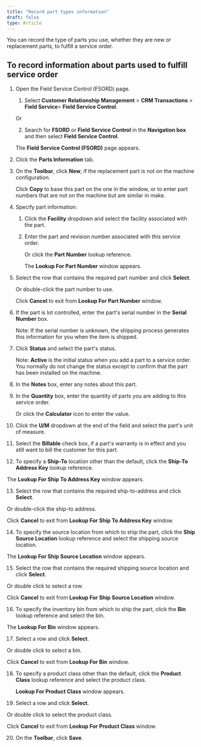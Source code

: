 ```yaml
---
title: "Record part types information"
draft: false
type: Article
---
```


You can record the type of parts you use, whether they are new or replacement parts, to fulfill a service order.

## To record information about parts used to fulfill service order

1. Open the Field Service Control (FSORD) page.

    1. Select **Customer Relationship Management** > **CRM Transactions** > **Field Service**> **Field Service Control**.

    Or

    2. Search for **FSORD** or **Field Service Control** in the **Navigation box** and then select  **Field Service Control**.

    The **Field Service Control (FSORD)** page appears.

2. Click the **Parts Information** tab.

3. On the **Toolbar**, click **New**, if the replacement part is not on the machine configuration.

    Click **Copy** to base this part on the one in the window, or to enter part numbers that are not on the machine but are similar in make.

4. Specify part information:

    1. Click the **Facility** dropdown and select the facility associated with the part.

    2. Enter the part and revision number associated with this service order.

        Or click the **Part Number** lookup reference.

        The **Lookup For Part Number** window appears.

5. Select the row that contains the required part number and click **Select**.

    Or double-click the part number to use.

    Click **Cancel** to exit from **Lookup For Part Number** window.

6. If the part is lot controlled, enter the part's serial number in the **Serial Number** box.

    Note: If the serial number is unknown, the shipping process generates this information for you when the item is shipped.

7. Click **Status** and select the part's status.

    Note: **Active** is the initial status when you add a part to a service order. You normally do not change the status except to confirm that the part has been installed on the machine.

8. In the **Notes** box, enter any notes about this part.

9. In the **Quantity** box, enter the quantity of parts you are adding to this service order.

    Or click the **Calculator** icon to enter the value.

10. Click the **U/M** dropdown at the end of the field and select the part's unit of measure.

11. Select the **Billable** check box, if a part's warranty is in effect and you still want to bill the customer for this part.

12. To specify a **Ship-To** location other than the default, click the **Ship-To Address Key** lookup reference.

The **Lookup For Ship To Address Key** window appears.

13. Select the row that contains the required ship-to-address and click **Select**.

Or double-click the ship-to address.

Click **Cancel** to exit from **Lookup For Ship To Address Key** window.

14. To specify the source location from which to ship the part, click the **Ship Source Location** lookup reference and select the shipping source location.

The **Lookup For Ship Source Location** window appears.

15. Select the row that contains the required shipping source location and click **Select**.

Or double click to select a row.

Click **Cancel** to exit from **Lookup For Ship Source Location** window.

16. To specify the inventory bin from which to ship the part, click the **Bin** lookup reference and select the bin.

The **Lookup For Bin** window appears.

17. Select a row and click **Select**.

Or double click to select a bin.

Click **Cancel** to exit from **Lookup For Bin** window.

18. To specify a product class other than the default, click the **Product Class** lookup reference and select the product class.

    **Lookup For Product Class** window appears.

19. Select a row and click **Select**.

Or double click to select the product class.

Click **Cancel** to exit from **Lookup For Product Class** window.

20. On the **Toolbar**, click **Save**.


​
